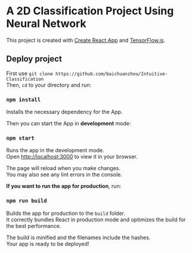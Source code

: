 # A 2D Classification Project Using Neural Network

This project is created with [Create React App](https://github.com/facebook/create-react-app) and [TensorFlow.js](https://www.tensorflow.org/js).

## Deploy project

First use `git clone https://github.com/baichuanzhou/Intuitive-Classification` \
Then, `cd` to your directory and run: 

### `npm install`
Installs the necessary dependency for the App.

Then you can start the App in **development** mode:

### `npm start`
Runs the app in the development mode.\
Open [http://localhost:3000](http://localhost:3000) to view it in your browser.

The page will reload when you make changes.\
You may also see any lint errors in the console.

**If you want to run the app for production**, run:
### `npm run build`

Builds the app for production to the `build` folder.\
It correctly bundles React in production mode and optimizes the build for the best performance.

The build is minified and the filenames include the hashes.\
Your app is ready to be deployed!

